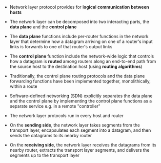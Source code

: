 - Network layer protocol provides for **logical communication between hosts**
- The network layer can be decomposed into two interacting parts, the **data plane** and the **control plane**
- The **data plane** functions include per-router functions in the network layer that determine how a datagram arriving on one of a router's input links is forwards to one of that router's output links
- The **control plane** function include the network-wide logic that controls how a datagram is **routed** among routers along an end-to-end path from the source host to the destination host (using **routing algorithms**)
- Traditionally, the control plane routing protocols and the data plane forwarding functions have been implemented together, monolithically, within a route
- Software-defined networking (SDN) explicitly separates the data plane and the control plane by implementing the control plane functions as a separate service e.g. in a remote "controller"

- The network layer protocols run in every host and router
- On the **sending side**, the network layer takes segments from the transport layer, encapsulates each segment into a datagram, and then sends the datagrams to its nearby router
- On the **receiving side**, the network layer receives the datagrams from its nearby router, extracts the transport layer segments, and delivers the segments up to the transport layer